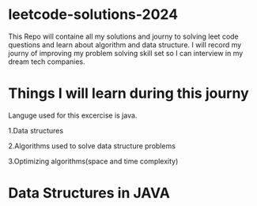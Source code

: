 # leetcode-solutions-2024

This Repo will containe all my solutions and journy to solving leet code questions and learn about algorithm and data structure.
I will record my journy of improving my problem solving skill set so I can interview in my dream tech companies.

# Things I will learn during this journy
Languge used for this excercise is java.

1.Data structures

2.Algorithms used to solve data structure problems

3.Optimizing algorithms(space and time complexity)


# Data Structures in JAVA


